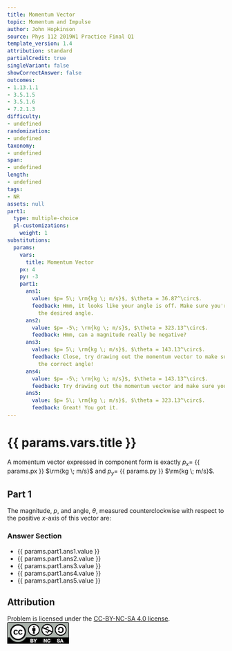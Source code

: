 ```yaml
---
title: Momentum Vector
topic: Momentum and Impulse
author: John Hopkinson
source: Phys 112 2019W1 Practice Final Q1
template_version: 1.4
attribution: standard
partialCredit: true
singleVariant: false
showCorrectAnswer: false
outcomes:
- 1.13.1.1
- 3.5.1.5
- 3.5.1.6
- 7.2.1.3
difficulty:
- undefined
randomization:
- undefined
taxonomy:
- undefined
span:
- undefined
length:
- undefined
tags:
- NR
assets: null
part1:
  type: multiple-choice
  pl-customizations:
    weight: 1
substitutions:
  params:
    vars:
      title: Momentum Vector
    px: 4
    py: -3
    part1:
      ans1:
        value: $p= 5\; \rm{kg \; m/s}$, $\theta = 36.87^\circ$.
        feedback: Hmm, it looks like your angle is off. Make sure you're calculating
          the desired angle.
      ans2:
        value: $p= -5\; \rm{kg \; m/s}$, $\theta = 323.13^\circ$.
        feedback: Hmm, can a magnitude really be negative?
      ans3:
        value: $p= 5\; \rm{kg \; m/s}$, $\theta = 143.13^\circ$.
        feedback: Close, try drawing out the momentum vector to make sure you have
          the correct angle!
      ans4:
        value: $p= -5\; \rm{kg \; m/s}$, $\theta = 143.13^\circ$.
        feedback: Try drawing out the momentum vector and make sure your answers match!
      ans5:
        value: $p= 5\; \rm{kg \; m/s}$, $\theta = 323.13^\circ$.
        feedback: Great! You got it.
---
```

# {{ params.vars.title }}
A momentum vector expressed in component form is exactly $p_x =$ {{ params.px }} $\rm{kg \; m/s}$ and $p_y =$ {{ params.py }} $\rm{kg \; m/s}$.

## Part 1

The magnitude, $p$, and angle, $\theta$, measured counterclockwise with respect to the positive $x$-axis of this vector are:

### Answer Section

- {{ params.part1.ans1.value }}
- {{ params.part1.ans2.value }}
- {{ params.part1.ans3.value }}
- {{ params.part1.ans4.value }}
- {{ params.part1.ans5.value }}

## Attribution

Problem is licensed under the [CC-BY-NC-SA 4.0 license](https://creativecommons.org/licenses/by-nc-sa/4.0/).<br> ![The Creative Commons 4.0 license requiring attribution-BY, non-commercial-NC, and share-alike-SA license.](https://raw.githubusercontent.com/firasm/bits/master/by-nc-sa.png)